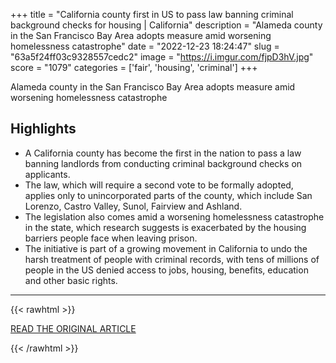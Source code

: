 +++
title = "California county first in US to pass law banning criminal background checks for housing | California"
description = "Alameda county in the San Francisco Bay Area adopts measure amid worsening homelessness catastrophe"
date = "2022-12-23 18:24:47"
slug = "63a5f24ff03c9328557cedc2"
image = "https://i.imgur.com/fjpD3hV.jpg"
score = "1079"
categories = ['fair', 'housing', 'criminal']
+++

Alameda county in the San Francisco Bay Area adopts measure amid worsening homelessness catastrophe

## Highlights

- A California county has become the first in the nation to pass a law banning landlords from conducting criminal background checks on applicants.
- The law, which will require a second vote to be formally adopted, applies only to unincorporated parts of the county, which include San Lorenzo, Castro Valley, Sunol, Fairview and Ashland.
- The legislation also comes amid a worsening homelessness catastrophe in the state, which research suggests is exacerbated by the housing barriers people face when leaving prison.
- The initiative is part of a growing movement in California to undo the harsh treatment of people with criminal records, with tens of millions of people in the US denied access to jobs, housing, benefits, education and other basic rights.

---

{{< rawhtml >}}
  <p class="article-category">
    <a target="_blank" href="https://www.theguardian.com/us-news/2022/dec/21/california-alameda-county-landlords-background-checks">READ THE ORIGINAL ARTICLE</a>
  </p>
{{< /rawhtml >}}

